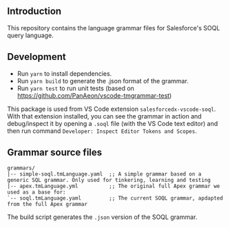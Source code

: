 ## Introduction

This repository contains the language grammar files for Salesforce's SOQL query language.

## Development

- Run `yarn` to install dependencies.
- Run `yarn build` to generate the .json format of the grammar.
- Run `yarn test` to run unit tests (based on https://github.com/PanAeon/vscode-tmgrammar-test)

This package is used from VS Code extension `salesforcedx-vscode-soql`. With that extension installed, you can see the grammar in action and debug/inspect it by opening a `.soql` file
(with the VS Code text editor) and then run command `Developer: Inspect Editor Tokens and Scopes`.

## Grammar source files

    grammars/
    |-- simple-soql.tmLanguage.yaml  ;; A simple grammar based on a generic SQL grammar. Only used for tinkering, learning and testing
    |-- apex.tmLanguage.yml          ;; The original full Apex grammar we used as a base for:
    `-- soql.tmLanguage.yaml         ;; The current SOQL grammar, apdapted from the full Apex grammar

The build script generates the `.json` version of the SOQL grammar.
